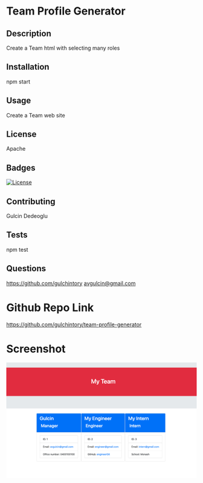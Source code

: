 # Team Profile Generator

## Description
Create a Team html with selecting many roles
## Installation
npm start
## Usage
Create a Team web site
## License
Apache
## Badges
[![License](https://img.shields.io/badge/License-Apache_2.0-blue.svg)](https://opensource.org/licenses/Apache-2.0)
## Contributing
Gulcin Dedeoglu
## Tests
npm test
## Questions
https://github.com/gulchintory
avgulcin@gmail.com


# Github Repo Link
https://github.com/gulchintory/team-profile-generator

# Screenshot
![screenshot1](./assets/screenshots/SS1.png)